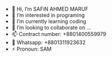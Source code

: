 - 👋 Hi, I’m SAFiN AHMED MARUF
- 👀 I’m interested in programing
- 🌱 I’m currently learning coding
- 💞️ I’m looking to collaborate on ...
- 📫 Contract number: +8801400559979
- 📨 Whatsapp: +8801311923632
- ⚡ Pronoun: SAM

<!---
samaruf34/samaruf34 is a ✨ special ✨ repository because its `README.md` (this file) appears on your GitHub profile.
You can click the Preview link to take a look at your changes.
--->

